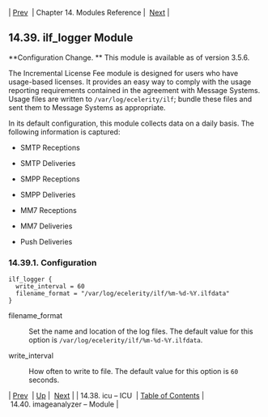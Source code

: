 | [Prev](modules.icu)  | Chapter 14. Modules Reference |  [Next](modules.imageanalyzer.php) |

## 14.39. ilf_logger Module

**Configuration Change. ** This module is available as of version 3.5.6.

The Incremental License Fee module is designed for users who have usage-based licenses. It provides an easy way to comply with the usage reporting requirements contained in the agreement with Message Systems. Usage files are written to `/var/log/ecelerity/ilf`; bundle these files and sent them to Message Systems as appropriate.

In its default configuration, this module collects data on a daily basis. The following information is captured:

*   SMTP Receptions

*   SMTP Deliveries

*   SMPP Receptions

*   SMPP Deliveries

*   MM7 Receptions

*   MM7 Deliveries

*   Push Deliveries

### 14.39.1. Configuration

```
ilf_logger {
  write_interval = 60
  filename_format = "/var/log/ecelerity/ilf/%m-%d-%Y.ilfdata"
}
```

<dl class="variablelist">

<dt>filename_format</dt>

<dd>

Set the name and location of the log files. The default value for this option is `/var/log/ecelerity/ilf/%m-%d-%Y.ilfdata`.

</dd>

<dt>write_interval</dt>

<dd>

How often to write to file. The default value for this option is `60` seconds.

</dd>

</dl>

| [Prev](modules.icu)  | [Up](modules.php) |  [Next](modules.imageanalyzer.php) |
| 14.38. icu – ICU  | [Table of Contents](index) |  14.40. imageanalyzer – Module |
